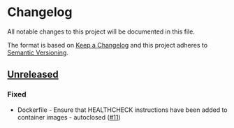 # Changelog

All notable changes to this project will be documented in this file.

The format is based on [Keep a Changelog](https://keepachangelog.com/en/1.0.0/)
and this project adheres to [Semantic Versioning](https://semver.org/spec/v2.0.0.html).

## [Unreleased]
### Fixed
- Dockerfile - Ensure that HEALTHCHECK instructions have been added to container images - autoclosed ([#11](https://github.com/SmartBear/changelog-bot/issues/11))

[Unreleased]: https://github.com/SmartBear/changelog-bot/compare/2aff8a3d9ac686f30bede9f528f74ab6e1560f0f...main
